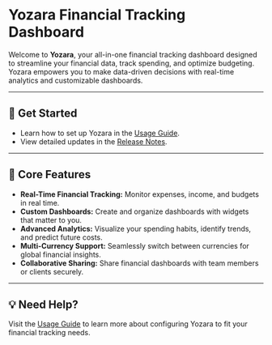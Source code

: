 # Yozara Financial Tracking Dashboard  

Welcome to **Yozara**, your all-in-one financial tracking dashboard designed to streamline your financial data, track spending, and optimize budgeting. Yozara empowers you to make data-driven decisions with real-time analytics and customizable dashboards.

---

## 📌 **Get Started**
- Learn how to set up Yozara in the [Usage Guide](usage-guide.md).
- View detailed updates in the [Release Notes](release-notes/index.md).

---

## 🚀 **Core Features**
- **Real-Time Financial Tracking:** Monitor expenses, income, and budgets in real time.
- **Custom Dashboards:** Create and organize dashboards with widgets that matter to you.
- **Advanced Analytics:** Visualize your spending habits, identify trends, and predict future costs.
- **Multi-Currency Support:** Seamlessly switch between currencies for global financial insights.
- **Collaborative Sharing:** Share financial dashboards with team members or clients securely.

---

## 💡 **Need Help?**
Visit the [Usage Guide](usage-guide.md) to learn more about configuring Yozara to fit your financial tracking needs.
